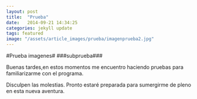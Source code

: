 ```yaml
---
layout: post
title:  "Prueba"
date:   2014-09-21 14:34:25
categories: jekyll update
tags: featured
image: "/assets/article_images/prueba/imagenprueba2.jpg"
---
```


#Prueba imagenes#
###subprueba###



Buenas tardes,en estos momentos me encuentro haciendo pruebas para familiarizarme con el programa.

Disculpen las molestias. Pronto estaré preparada para sumergirme de pleno en esta nueva aventura.
	

